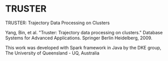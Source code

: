# TRUSTER
TRUSTER: Trajectory Data Processing on Clusters

Yang, Bin, et al. "Truster: Trajectory data processing on clusters." Database Systems for Advanced Applications. Springer Berlin Heidelberg, 2009.

This work was developed with Spark framework in Java by the DKE group, The University of Queensland - UQ, Australia

